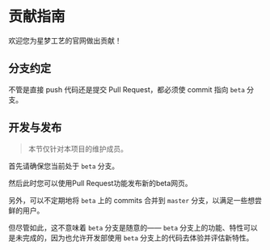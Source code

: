 # 贡献指南

欢迎您为星梦工艺的官网做出贡献！

## 分支约定

不管是直接 push 代码还是提交 Pull Request，都必须使 commit 指向 `beta` 分支。

## 开发与发布

> 本节仅针对本项目的维护成员。

首先请确保您当前处于 `beta` 分支。

然后此时您可以使用Pull Request功能发布新的beta网页。

另外，可以不定期地将 `beta` 上的 commits 合并到 `master` 分支，以满足一些想尝鲜的用户。

但尽管如此，这不意味着 `beta` 分支是随意的—— `beta` 分支上的功能、特性可以是未完成的，因为也允许开发部使用 `beta` 分支上的代码去体验并评估新特性。
